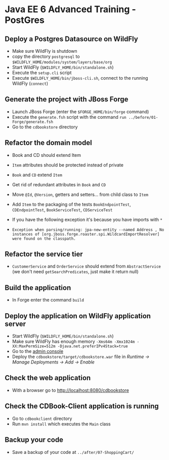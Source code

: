 # Java EE 6 Advanced Training - PostGres

## Deploy a Postgres Datasource on WildFly

* Make sure WildFly is shutdown
* copy the directory `postgresql` to `$WILDFLY_HOME/modules/system/layers/base/org`
* Start WildFly (`$WILDFLY_HOME/bin/standalone.sh`)
* Execute the `setup.cli` script
* Execute `$WILDFLY_HOME/bin/jboss-cli.sh`, connect to the running WildFly (`connect`)

## Generate the project with JBoss Forge

* Launch JBoss Forge (enter the `$FORGE_HOME/bin/forge` command)
* Execute the `generate.fsh` script with the command `run ../before/01-Forge/generate.fsh` 
* Go to the `cdbookstore` directory

## Refactor the domain model

* Book and CD should extend Item 
* `Item` attributes should be protected instead of private
* `Book` and `CD` extend `Item`
* Get rid of redundant attributes in `Book` and `CD`
* Move `@Id`, `@Version`, getters and setters... from child class to `Item` 
* Add `Item` to the packaging of the tests `BookEndpointTest`, `CDEndpointTest`, `BookServiceTest`, `CDServiceTest` 

* If you have the following exception it's because you have imports with `*`
* `Exception when parsing/running: jpa-new-entity --named Address , No instances of [org.jboss.forge.roaster.spi.WildcardImportResolver] were found on the classpath.`

## Refactor the service tier

* `CustomerService` and `OrderService` should extend from `AbstractService` (we don't need `getSearchPredicates`, just make it return null)

## Build the application

* In Forge enter the command `build` 

## Deploy the application on WildFly application server

* Start WildFly (`$WILDFLY_HOME/bin/standalone.sh`)
* Make sure WildFly has enough memory `-Xms64m -Xmx1024m -XX:MaxPermSize=512m -Djava.net.preferIPv4Stack=true`
* Go to the [admin console](http://localhost:9990/)
* Deploy the `cdbookstore/target/cdbookstore.war` file in _Runtime -> Manage Deployments -> Add -> Enable_

## Check the web application

* With a browser go to [http://localhost:8080/cdbookstore]()

## Check the CDBook-Client application is running

* Go to `cdbookclient` directory
* Run `mvn install` which executes the `Main` class

## Backup your code

* Save a backup of your code at `../after/07-ShoppingCart/`
